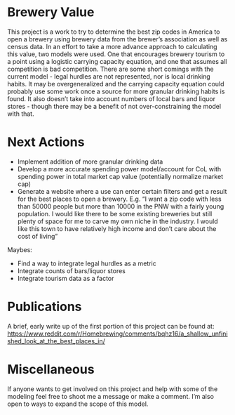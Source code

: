 # Brewery Value

This project is a work to try to determine the best zip codes in America to open a brewery using brewery data from the brewer’s association as well as census data. In an effort to take a more advance approach to calculating this value, two models were used. One that encourages brewery tourism to a point using a logistic carrying capacity equation, and one that assumes all competition is bad competition. There are some short comings with the current model - legal hurdles are not represented, nor is local drinking habits. It may be overgeneralized and the carrying capacity equation could probably use some work once a source for more granular drinking habits is found. It also doesn’t take into account numbers of local bars and liquor stores - though there may be a benefit of not over-constraining the model with that.

# Next Actions

- Implement addition of more granular drinking data
- Develop a more accurate spending power model/account for CoL with spending power in total market cap value (potentially normalize market cap)
- Generate a website where a use can enter certain filters and get a result for the best places to open a brewery. E.g. “I want a zip code with less than 50000 people but more than 10000 in the PNW with a fairly young population. I would like there to be some existing breweries but still plenty of space for me to carve my own niche in the industry. I would like this town to have relatively high income and don’t care about the cost of living”

Maybes:
- Find a way to integrate legal hurdles as a metric
- Integrate counts of bars/liquor stores
- Integrate tourism data as a factor

# Publications

A brief, early write up of the first portion of this project can be found at:
https://www.reddit.com/r/Homebrewing/comments/bqhz16/a_shallow_unfinished_look_at_the_best_places_in/

# Miscellaneous

If anyone wants to get involved on this project and help with some of the modeling feel free to shoot me a message or make a comment. I’m also open to ways to expand the scope of this model.
